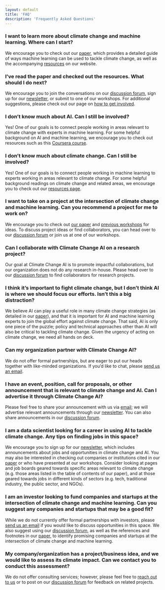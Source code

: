 ```yaml
---
layout: default
title: 'FAQ'
description: 'Frequently Asked Questions'
---
```


### I want to learn more about climate change and machine learning. Where can I start?
We encourage you to check out our <a href="{{ site.paper_url }}" target="_blank">paper</a>, which provides a detailed guide of ways machine learning can be used to tackle climate change, as well as the accompanying [resources](https://www.climatechange.ai/resources.html) on our website.

### I’ve read the paper and checked out the resources. What should I do next?
We encourage you to join the conversations on our <a href="https://forum.climatechange.ai/" target="_blank">discussion forum</a>, sign up for our [newsletter](https://www.climatechange.ai/newsletter.html), or submit to one of our workshops. For additional suggestions, please check out our page on [how to get involved](https://www.climatechange.ai/get_involved.html).

### I don’t know much about AI. Can I still be involved?
Yes! One of our goals is to connect people working in areas relevant to climate change with experts in machine learning. For some helpful background on AI and machine learning, we encourage you to check out resources such as this <a href="https://www.coursera.org/learn/machine-learning" target="_blank">Coursera course</a>.

### I don’t know much about climate change. Can I still be involved?
Yes! One of our goals is to connect people working in machine learning to experts working in areas relevant to climate change. For some helpful background readings on climate change and related areas, we encourage you to check out our [resources page](https://www.climatechange.ai/resources.html).

### I want to take on a project at the intersection of climate change and machine learning. Can you recommend a project for me to work on?
We encourage you to check out <a href="{{ site.paper_url }}" target="_blank">our paper</a> and [previous workshops](https://www.climatechange.ai/ICML2019_workshop.html) for ideas. To discuss project ideas or find collaborators, you can head over to our <a href="https://forum.climatechange.ai/" target="_blank">discussion forum</a> or join us at one of our workshops.

### Can I collaborate with Climate Change AI on a research project?
Our goal at Climate Change AI is to promote impactful collaborations, but our organization does not do any research in-house. Please head over to our <a href="https://forum.climatechange.ai/" target="_blank">discussion forum</a> to find collaborators for research projects.

### I think it’s important to fight climate change, but I don’t think AI is where we should focus our efforts. Isn’t this a big distraction?
We believe AI can play a useful role in many climate change strategies (as detailed in our <a href="{{ site.paper_url }}" target="_blank">paper</a>), and that it is important for AI and machine learning experts to join the global effort against climate change. That said, AI is only one piece of the puzzle; policy and technical approaches other than AI will also be critical to tackling climate change. Given the urgency of acting on climate change, we need all hands on deck.

### Can my organization partner with Climate Change AI?
We do not offer formal partnerships, but are eager to put our heads together with like-minded organizations. If you’d like to chat, please [send us an email](mailto:info@climatechange.ai).

### I have an event, position, call for proposals, or other announcement that is relevant to climate change and AI. Can I advertise it through Climate Change AI? 
 Please feel free to share your announcement with us via [email](mailto:info@climatechange.ai); we will advertise relevant announcements through our [newsletter](https://www.climatechange.ai/newsletter.html). You can also share announcements in our <a href="https://forum.climatechange.ai/" target="_blank">discussion forum</a>.

### I am a data scientist looking for a career in using AI to tackle climate change. Any tips on finding jobs in this space?
 We encourage you to sign up for our [newsletter](https://www.climatechange.ai/newsletter.html), which includes announcements about jobs and opportunities in climate change and AI. You may also be interested in checking out companies or institutions cited in our <a href="{{ site.paper_url }}" target="_blank">paper</a> or who have presented at our workshops. Consider looking at pages and job boards geared towards specific areas relevant to climate change (e.g. those areas listed in the table of contents of our paper), and at those geared towards jobs in different kinds of sectors (e.g. tech, traditional industry, the public sector, and NGOs).

### I am an investor looking to fund companies and startups at the intersection of climate change and machine learning.  Can you suggest any companies and startups that may be a good fit?
While we do not currently offer formal partnerships with investors, please [send us an email](mailto:info@climatechange.ai) if you would like to discuss opportunities in this space. We also suggest using our <a href="https://forum.climatechange.ai/" target="_blank">discussion forum</a>, as well as the references and footnotes in our <a href="{{ site.paper_url }}" target="_blank">paper</a>, to identify promising companies and startups at the intersection of climate change and machine learning.

### My company/organization has a project/business idea, and we would like to assess its climate impact. Can we contact you to conduct this assessment?
We do not offer consulting services; however, please feel free to [reach out to us](mailto:info@climatechange.ai) or to post on our <a href="https://forum.climatechange.ai/" target="_blank">discussion forum</a> for feedback on related projects.
